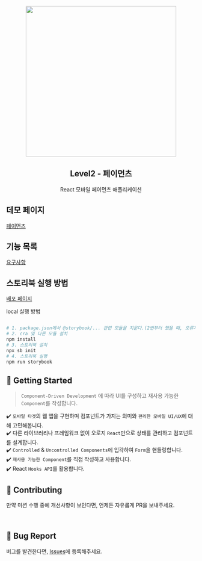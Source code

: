 <p align="middle" >
  <img src="https://techcourse-storage.s3.ap-northeast-2.amazonaws.com/0fefce79602043a9b3281ee1dd8f4be6" width="400">
</p>
<h2 align="middle">Level2 - 페이먼츠</h2>
<p align="middle">React 모바일 페이먼츠 애플리케이션</p>
</p>

## 데모 페이지

[페이먼츠](https://nan-noo.github.io/react-payments/)

## 기능 목록

[요구사항](https://github.com/nan-noo/react-payments/blob/step1/REQUIREMENTS.md)

## 스토리북 실행 방법
[배포 페이지](https://step2--6275312e7ae4db004a26523d.chromatic.com/)

local 실행 방법
```bash

# 1. package.json에서 @storybook/... 관련 모듈을 지운다.(2번부터 했을 때, 오류가 나지 않는다면 생략해도 된다.)
# 2. cra 및 다른 모듈 설치
npm install
# 3. 스토리북 설치
npx sb init
# 4. 스토리북 실행
npm run storybook
```

## 🚀 Getting Started

> `Component-Driven Development` 에 따라 UI를 구성하고 재사용 가능한 `Component`를 작성합니다.

✔️ `모바일 타겟`의 웹 앱을 구현하며 컴포넌트가 가지는 의미와 `편리한 모바일 UI/UX`에 대해 고민해봅니다.  
✔️ 다른 라이브러리나 프레임워크 없이 오로지 `React`만으로 상태를 관리하고 컴포넌트를 설계합니다.  
✔️ `Controlled` & `Uncontrolled Components`에 입각하여 `Form`을 핸들링합니다.  
✔️ `재사용 가능한 Component`를 직접 작성하고 사용합니다.  
✔️ React `Hooks API`를 활용합니다.

## 👏 Contributing

만약 미션 수행 중에 개선사항이 보인다면, 언제든 자유롭게 PR을 보내주세요.

<br>

## 🐞 Bug Report

버그를 발견한다면, [Issues](https://github.com/woowacourse/react-payments/issues)에 등록해주세요.
